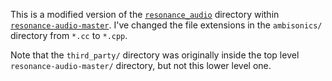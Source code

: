 This is a modified version of the [`resonance_audio`](https://github.com/resonance-audio/resonance-audio/tree/master/resonance_audio) directory within [`resonance-audio-master`](https://github.com/resonance-audio/resonance-audio). I've changed the file extensions in the `ambisonics/` directory from `*.cc` to `*.cpp`.  


Note that the `third_party/` directory was originally inside the top level `resonance-audio-master/` directory, but not this lower level one. 
